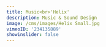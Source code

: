 ```yaml
---
title: Music<br>'Helix'
description: Music & Sound Design
image: /cms/images/Helix Small.jpg
vimeoID: '234135889'
showinslider: false
---
```











